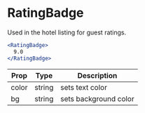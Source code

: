 
# RatingBadge

Used in the hotel listing for guest ratings.

```.jsx
<RatingBadge>
  9.0
</RatingBadge>
```

Prop | Type | Description
---|---|---
color | string | sets text color
bg | string | sets background color
